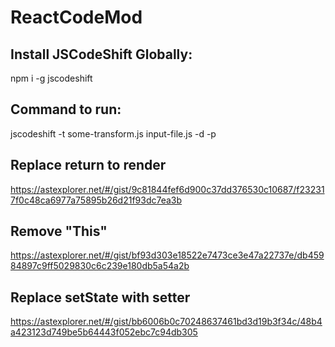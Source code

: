# ReactCodeMod

## Install JSCodeShift Globally:
npm i -g jscodeshift

## Command to run:
jscodeshift -t some-transform.js input-file.js -d -p

## Replace return to render
https://astexplorer.net/#/gist/9c81844fef6d900c37dd376530c10687/f232317f0c48ca6977a75895b26d21f93dc7ea3b

## Remove "This"
https://astexplorer.net/#/gist/bf93d303e18522e7473ce3e47a22737e/db45984897c9ff5029830c6c239e180db5a54a2b

## Replace setState with setter
https://astexplorer.net/#/gist/bb6006b0c70248637461bd3d19b3f34c/48b4a423123d749be5b64443f052ebc7c94db305
